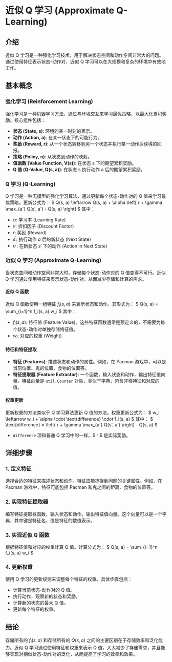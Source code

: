 # 近似 Q 学习 (Approximate Q-Learning) 

## 介绍
近似 Q 学习是一种强化学习技术，用于解决状态空间和动作空间非常大的问题。通过使用特征表示状态-动作对，近似 Q 学习可以在大规模和复杂的环境中有效地工作。

## 基本概念

### 强化学习 (Reinforcement Learning)
强化学习是一种机器学习方法，通过与环境交互来学习最优策略，以最大化累积奖励。核心组件包括：
- **状态 (State, s)**: 环境的某一时刻的表示。
- **动作 (Action, a)**: 在某一状态下的可能行为。
- **奖励 (Reward, r)**: 从一个状态转移到另一个状态并执行某一动作后获得的回报。
- **策略 (Policy, π)**: 从状态到动作的映射。
- **值函数 (Value Function, V(s))**: 在状态 s 下的期望累积奖励。
- **Q 值 (Q-Value, Q(s, a))**: 在状态 s 执行动作 a 后的期望累积奖励。

### Q 学习 (Q-Learning)
Q 学习是一种无模型的强化学习算法，通过更新每个状态-动作对的 Q 值来学习最优策略。更新公式为：
$ Q(s, a) \leftarrow Q(s, a) + \alpha \left[ r + \gamma \max_{a'} Q(s', a') - Q(s, a) \right] $
其中：
- $\alpha$: 学习率 (Learning Rate)
- $\gamma$: 折扣因子 (Discount Factor)
- $r$: 奖励 (Reward)
- $s ^ \prime$: 执行动作 $a$ 后的新状态 (Next State)
- $a ^ \prime$: 在新状态 $s'$ 下的动作 (Action in Next State)

### 近似 Q 学习 (Approximate Q-Learning)
当状态空间和动作空间非常大时，存储每个状态-动作对的 Q 值变得不可行。近似 Q 学习通过使用特征来表示状态-动作对，从而减少存储和计算的需求。

#### 近似 Q 函数
近似 Q 函数使用一组特征 $f_i(s, a)$ 来表示状态和动作。其形式为：
$ Q(s, a) = \sum_{i=1}^n f_i(s, a) w_i $
其中：
- $f_i(s, a)$: 特征值 (Feature Value)。这些特征函数通常是预定义的，不需要为每个状态-动作对单独存储特征值。
- $w_i$: 对应的权重 (Weight)

#### 特征和特征提取
- **特征 (Features)**: 描述状态和动作的属性。例如，在 Pacman 游戏中，可以是当前位置、鬼的位置、食物的位置等。
- **特征提取器 (Feature Extractor)**: 一个函数，输入状态和动作，输出特征值向量。特征向量是 `util.Counter` 对象，类似于字典，包含非零特征和对应的值。

#### 权重更新
更新权重的方法类似于 Q 学习算法更新 Q 值的方法。权重更新公式为：
$ w_i \leftarrow w_i + \alpha \cdot \text{difference} \cdot f_i(s, a) $
其中：
$ \text{difference} = \left( r + \gamma \max_{a'} Q(s', a') \right) - Q(s, a) $
- `difference` 项和普通 Q 学习中的一样，$ r $ 是实际奖励。

## 详细步骤

### 1. 定义特征
选择合适的特征来描述状态和动作。特征应能捕捉到问题的关键属性。例如，在 Pacman 游戏中，特征可能包括 Pacman 和鬼之间的距离、食物的位置等。

### 2. 实现特征提取器
编写特征提取器函数，输入状态和动作，输出特征值向量。这个向量可以是一个字典，其中键是特征名，值是特征的数值表示。

### 3. 实现近似 Q 函数
根据特征值和对应的权重计算 Q 值。计算公式为：
$ Q(s, a) = \sum_{i=1}^n f_i(s, a) w_i $

### 4. 更新权重
使用 Q 学习的更新规则来调整每个特征的权重。具体步骤包括：
- 计算当前状态-动作对的 Q 值。
- 执行动作，观察新的状态和奖励。
- 计算新的状态的最大 Q 值。
- 更新每个特征的权重。

## 结论
存储所有的 $f_i(s, a)$ 和存储所有的 $Q(s,a)$ 之间的主要区别在于存储效率和泛化能力。近似 Q 学习通过使用特征和权重来表示 Q 值，大大减少了存储需求，并且能够实现对相似状态-动作对的泛化，从而提高了学习的效率和效果。